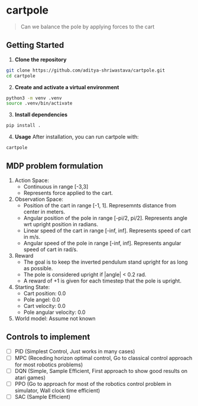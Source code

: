 # cartpole
> Can we balance the pole by applying forces to the cart

## Getting Started
1. **Clone the repository**
```bash
git clone https://github.com/aditya-shriwastava/cartpole.git
cd cartpole
```

2. **Create and activate a virtual environment**
```bash
python3 -m venv .venv
source .venv/bin/activate
```

3. **Install dependencies**
```bash
pip install .
```

4. **Usage**
After installation, you can run cartpole with:
```bash
cartpole
```

## MDP problem formulation
1. Action Space:
    * Continuous in range [-3,3]
    * Represents force applied to the cart.
2. Observation Space:
    * Position of the cart in range [-1, 1]. Represemnts distance from center in meters.
    * Angular position of the pole in range [-pi/2, pi/2]. Represents angle wrt upright position in radians.
    * Linear speed of the cart in range [-inf, inf]. Represents speed of cart in m/s.
    * Angular speed of the pole in range [-inf, inf]. Represents angular speed of cart in rad/s.
3. Reward
    * The goal is to keep the inverted pendulum stand upright for as long as possible.
    * The pole is considered upright if |angle| < 0.2 rad.
    * A reward of +1 is given for each timestep that the pole is upright.
4. Starting State:
    * Cart position: 0.0
    * Pole angel: 0.0
    * Cart velocity: 0.0
    * Pole angular velocity: 0.0
5. World model: Assume not known

## Controls to implement
* [ ] PID (Simplest Control, Just works in many cases)
* [ ] MPC (Receding horizon optimal control, Go to classical control approach for most robotics problems)
* [ ] DQN (Simple, Sample Efficient, First approach to show good results on atari games)
* [ ] PPO (Go to approach for most of the robotics control problem in simulator, Wall clock time efficient)
* [ ] SAC (Sample Efficient)
